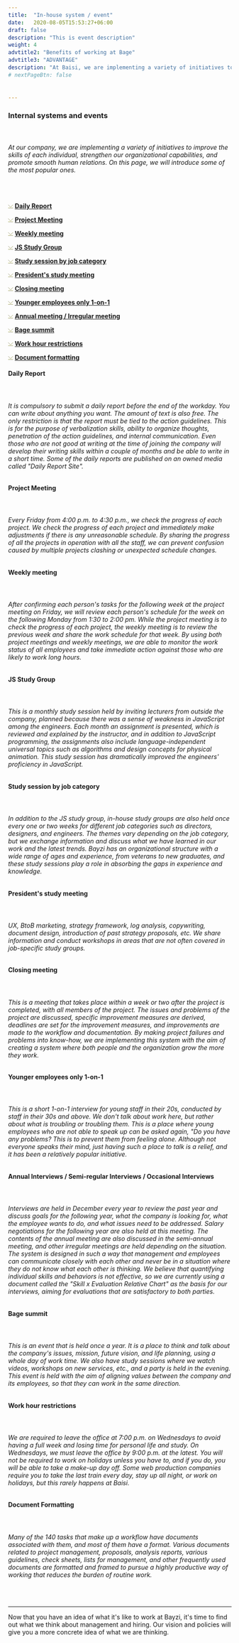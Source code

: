 ```yaml
---
title:  "In-house system / event"
date:   2020-08-05T15:53:27+06:00
draft: false
description: "This is event description"
weight: 4
advtitle2: "Benefits of working at Bage"
advtitle3: "ADVANTAGE"
description: "At Baisi, we are implementing a variety of initiatives to improve the skills of each individual, strengthen organizational capabilities, and promote smooth human relations. Here we introduce some of the most common ones."
# nextPageBtn: false


---
```


### **Internal systems and events**
&nbsp;
###### At our company, we are implementing a variety of initiatives to improve the skills of each individual, strengthen our organizational capabilities, and promote smooth human relations. On this page, we will introduce some of the most popular ones.
&nbsp;

![Images not available](../../ico_arw_page_anchor.webp "Title") [**Daily Report**](#daily-report)   

![Image not available](../../ico_arw_page_anchor.webp "Title")  [**Project Meeting**](#project-meeting)   

![Image not available](../../ico_arw_page_anchor.webp "Title")  [**Weekly meeting**](#weekly-meeting)   

![Image not available](../../ico_arw_page_anchor.webp "Title")  [**JS Study Group**](#js-study-group)   

![Image not available](../../ico_arw_page_anchor.webp "Title")  [**Study session by job category**](#study-session-by-job-category)   

![Image not available](../../ico_arw_page_anchor.webp "Title")  [**President's study meeting**](#presidents-study-meeting)   

![Image not available](../../ico_arw_page_anchor.webp "Title")  [**Closing meeting**](#closing-meeting)   

![Image not available](../../ico_arw_page_anchor.webp "Title")  [**Younger employees only 1-on-1**](#younger-employees-only-1-on-1)   

![Image not available](../../ico_arw_page_anchor.webp "Title")  [**Annual meeting / Irregular meeting**](#annual-interviews--semi-regular-interviews--occasional-interviews)   

![Image not available](../../ico_arw_page_anchor.webp "Title")  [**Bage summit**](#bage-summit)   

![Image not available](../../ico_arw_page_anchor.webp "Title")  [**Work hour restrictions**](#work-hour-restrictions)   

![Image not available](../../ico_arw_page_anchor.webp "Title")  [**Document formatting**](#document-formatting)   

#### **Daily Report**
&nbsp;
###### It is compulsory to submit a daily report before the end of the workday. You can write about anything you want. The amount of text is also free. The only restriction is that the report must be tied to the action guidelines. This is for the purpose of verbalization skills, ability to organize thoughts, penetration of the action guidelines, and internal communication. Even those who are not good at writing at the time of joining the company will develop their writing skills within a couple of months and be able to write in a short time. Some of the daily reports are published on an owned media called "Daily Report Site".

#### **Project Meeting**
&nbsp;
###### Every Friday from 4:00 p.m. to 4:30 p.m., we check the progress of each project. We check the progress of each project and immediately make adjustments if there is any unreasonable schedule. By sharing the progress of all the projects in operation with all the staff, we can prevent confusion caused by multiple projects clashing or unexpected schedule changes.

#### **Weekly meeting**
&nbsp;
###### After confirming each person's tasks for the following week at the project meeting on Friday, we will review each person's schedule for the week on the following Monday from 1:30 to 2:00 pm. While the project meeting is to check the progress of each project, the weekly meeting is to review the previous week and share the work schedule for that week. By using both project meetings and weekly meetings, we are able to monitor the work status of all employees and take immediate action against those who are likely to work long hours.

#### **JS Study Group**
&nbsp;
###### This is a monthly study session held by inviting lecturers from outside the company, planned because there was a sense of weakness in JavaScript among the engineers. Each month an assignment is presented, which is reviewed and explained by the instructor, and in addition to JavaScript programming, the assignments also include language-independent universal topics such as algorithms and design concepts for physical animation. This study session has dramatically improved the engineers' proficiency in JavaScript.

#### **Study session by job category**
&nbsp;
###### In addition to the JS study group, in-house study groups are also held once every one or two weeks for different job categories such as directors, designers, and engineers. The themes vary depending on the job category, but we exchange information and discuss what we have learned in our work and the latest trends. Bayzi has an organizational structure with a wide range of ages and experience, from veterans to new graduates, and these study sessions play a role in absorbing the gaps in experience and knowledge.

#### **President's study meeting**
&nbsp;
###### UX, BtoB marketing, strategy framework, log analysis, copywriting, document design, introduction of past strategy proposals, etc. We share information and conduct workshops in areas that are not often covered in job-specific study groups.

#### **Closing meeting**
&nbsp;
###### This is a meeting that takes place within a week or two after the project is completed, with all members of the project. The issues and problems of the project are discussed, specific improvement measures are derived, deadlines are set for the improvement measures, and improvements are made to the workflow and documentation. By making project failures and problems into know-how, we are implementing this system with the aim of creating a system where both people and the organization grow the more they work.

#### **Younger employees only 1-on-1**
&nbsp;
###### This is a short 1-on-1 interview for young staff in their 20s, conducted by staff in their 30s and above. We don't talk about work here, but rather about what is troubling or troubling them. This is a place where young employees who are not able to speak up can be asked again, "Do you have any problems? This is to prevent them from feeling alone. Although not everyone speaks their mind, just having such a place to talk is a relief, and it has been a relatively popular initiative.

#### **Annual Interviews / Semi-regular Interviews / Occasional Interviews**
&nbsp;
###### Interviews are held in December every year to review the past year and discuss goals for the following year, what the company is looking for, what the employee wants to do, and what issues need to be addressed. Salary negotiations for the following year are also held at this meeting. The contents of the annual meeting are also discussed in the semi-annual meeting, and other irregular meetings are held depending on the situation. The system is designed in such a way that management and employees can communicate closely with each other and never be in a situation where they do not know what each other is thinking. We believe that quantifying individual skills and behaviors is not effective, so we are currently using a document called the "Skill x Evaluation Relative Chart" as the basis for our interviews, aiming for evaluations that are satisfactory to both parties.

#### **Bage summit**
&nbsp;
###### This is an event that is held once a year. It is a place to think and talk about the company's issues, mission, future vision, and life planning, using a whole day of work time. We also have study sessions where we watch videos, workshops on new services, etc., and a party is held in the evening. This event is held with the aim of aligning values between the company and its employees, so that they can work in the same direction.

#### **Work hour restrictions**
&nbsp;
###### We are required to leave the office at 7:00 p.m. on Wednesdays to avoid having a full week and losing time for personal life and study. On Wednesdays, we must leave the office by 9:00 p.m. at the latest. You will not be required to work on holidays unless you have to, and if you do, you will be able to take a make-up day off. Some web production companies require you to take the last train every day, stay up all night, or work on holidays, but this rarely happens at Baisi.

#### **Document Formatting**
&nbsp;
###### Many of the 140 tasks that make up a workflow have documents associated with them, and most of them have a format. Various documents related to project management, proposals, analysis reports, various guidelines, check sheets, lists for management, and other frequently used documents are formatted and framed to pursue a highly productive way of working that reduces the burden of routine work.
&nbsp;

---
Now that you have an idea of what it's like to work at Bayzi, it's time to find out what we think about management and hiring. Our vision and policies will give you a more concrete idea of what we are thinking.
